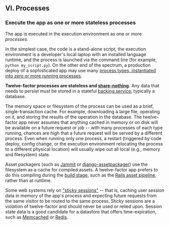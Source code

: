 ## VI. Processes
### Execute the app as one or more stateless processes

The app is executed in the execution environment as one or more *processes*.

In the simplest case, the code is a stand-alone script, the execution environment is a developer's local laptop with an installed language runtime, and the process is launched via the command line (for example, `python my_script.py`).  On the other end of the spectrum, a production deploy of a sophisticated app may use many [process types, instantiated into zero or more running processes](concurrency.html).

**Twelve-factor processes are stateless and [share-nothing](http://en.wikipedia.org/wiki/Shared_nothing_architecture).**  Any data that needs to persist must be stored in a stateful [backing service](backing-services.html), typically a database.

The memory space or filesystem of the process can be used as a brief, single-transaction cache.  For example, downloading a large file, operating on it, and storing the results of the operation in the database.  The twelve-factor app never assumes that anything cached in memory or on disk will be available on a future request or job -- with many processes of each type running, chances are high that a future request will be served by a different process.  Even when running only one process, a restart (triggered by code deploy, config change, or the execution environment relocating the process to a different physical location) will usually wipe out all local (e.g., memory and filesystem) state.

Asset packagers (such as [Jammit](http://documentcloud.github.com/jammit/) or [django-assetpackager](http://code.google.com/p/django-assetpackager/)) use the filesystem as a cache for compiled assets.  A twelve-factor app prefers to do this compiling during the [build stage](build-release-run.html), such as the [Rails asset pipeline](http://ryanbigg.com/guides/asset_pipeline.html), rather than at runtime.

Some web systems rely on ["sticky sessions"](http://en.wikipedia.org/wiki/Load_balancing_%28computing%29#Persistence) -- that is, caching user session data in memory of the app's process and expecting future requests from the same visitor to be routed to the same process.  Sticky sessions are a violation of twelve-factor and should never be used or relied upon.  Session state data is a good candidate for a datastore that offers time-expiration, such as [Memcached](http://memcached.org/) or [Redis](http://redis.io/).

